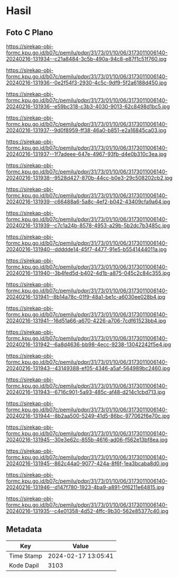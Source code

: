 # Hasil

## Foto C Plano

https://sirekap-obj-formc.kpu.go.id/b07c/pemilu/pdpr/31/73/01/10/06/3173011006140-20240216-131934--c21a8484-3c5b-490a-94c8-e87f1c51f760.jpg

https://sirekap-obj-formc.kpu.go.id/b07c/pemilu/pdpr/31/73/01/10/06/3173011006140-20240216-131936--0e2f54f3-2930-4c5c-9df9-5f2a6188d450.jpg

https://sirekap-obj-formc.kpu.go.id/b07c/pemilu/pdpr/31/73/01/10/06/3173011006140-20240216-131936--e59bc318-c3b3-4030-9013-62c8498d1bc5.jpg

https://sirekap-obj-formc.kpu.go.id/b07c/pemilu/pdpr/31/73/01/10/06/3173011006140-20240216-131937--9d0f8959-ff38-46a0-b851-e2a16845ca03.jpg

https://sirekap-obj-formc.kpu.go.id/b07c/pemilu/pdpr/31/73/01/10/06/3173011006140-20240216-131937--1f7adeee-647e-4967-93fb-d4e0b310c3ea.jpg

https://sirekap-obj-formc.kpu.go.id/b07c/pemilu/pdpr/31/73/01/10/06/3173011006140-20240216-131938--9528d427-870b-44cc-b0e3-29c508202cb2.jpg

https://sirekap-obj-formc.kpu.go.id/b07c/pemilu/pdpr/31/73/01/10/06/3173011006140-20240216-131939--c66488a6-5a8c-4ef2-b042-43409cfa9a64.jpg

https://sirekap-obj-formc.kpu.go.id/b07c/pemilu/pdpr/31/73/01/10/06/3173011006140-20240216-131939--c7c1a24b-8578-4953-a29b-5b2dc7b3485c.jpg

https://sirekap-obj-formc.kpu.go.id/b07c/pemilu/pdpr/31/73/01/10/06/3173011006140-20240216-131940--ddddde14-45f7-4477-91e5-b5541444011a.jpg

https://sirekap-obj-formc.kpu.go.id/b07c/pemilu/pdpr/31/73/01/10/06/3173011006140-20240216-131940--3b4fed5d-b402-4d1b-a875-045c2c84c355.jpg

https://sirekap-obj-formc.kpu.go.id/b07c/pemilu/pdpr/31/73/01/10/06/3173011006140-20240216-131941--8b14a78c-01f9-48a1-be1c-a6030ee028b4.jpg

https://sirekap-obj-formc.kpu.go.id/b07c/pemilu/pdpr/31/73/01/10/06/3173011006140-20240216-131941--16d51a66-a670-4226-a706-7cdf61523bb4.jpg

https://sirekap-obj-formc.kpu.go.id/b07c/pemilu/pdpr/31/73/01/10/06/3173011006140-20240216-131942--6a8d4636-bb98-4ecc-9238-13042242f5e4.jpg

https://sirekap-obj-formc.kpu.go.id/b07c/pemilu/pdpr/31/73/01/10/06/3173011006140-20240216-131943--43149388-ef05-4346-a5af-564989bc2460.jpg

https://sirekap-obj-formc.kpu.go.id/b07c/pemilu/pdpr/31/73/01/10/06/3173011006140-20240216-131943--6716c901-5a93-485c-af48-d214c1cbd713.jpg

https://sirekap-obj-formc.kpu.go.id/b07c/pemilu/pdpr/31/73/01/10/06/3173011006140-20240216-131944--8b2aa500-5249-41d5-86bc-977062f6e70c.jpg

https://sirekap-obj-formc.kpu.go.id/b07c/pemilu/pdpr/31/73/01/10/06/3173011006140-20240216-131945--30e3e62c-855b-4616-ad06-f562e13bf8ea.jpg

https://sirekap-obj-formc.kpu.go.id/b07c/pemilu/pdpr/31/73/01/10/06/3173011006140-20240216-131945--862c44a0-9077-424a-8f6f-1ea3bcaba8d0.jpg

https://sirekap-obj-formc.kpu.go.id/b07c/pemilu/pdpr/31/73/01/10/06/3173011006140-20240216-131946--d147f780-1923-4ba9-a891-0f6211e64815.jpg

https://sirekap-obj-formc.kpu.go.id/b07c/pemilu/pdpr/31/73/01/10/06/3173011006140-20240216-131935--c4e01358-4d52-4ffc-9b30-562e85377c40.jpg


## Metadata

| Key        | Value               |
| ---------- | ------------------- |
| Time Stamp | 2024-02-17 13:05:41 |
| Kode Dapil | 3103                |



